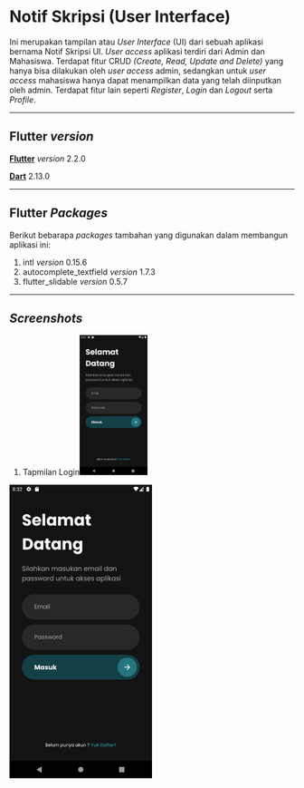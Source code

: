# **Notif Skripsi (User Interface)**
Ini merupakan tampilan atau *User Interface* (UI) dari sebuah aplikasi bernama Notif Skripsi UI. *User access* aplikasi terdiri dari Admin dan Mahasiswa. Terdapat fitur CRUD *(Create, Read, Update and Delete)* yang hanya bisa dilakukan oleh *user access* admin, sedangkan untuk *user access* mahasiswa hanya dapat menampilkan data yang telah diinputkan oleh admin. Terdapat fitur lain seperti *Register*, *Login* dan *Logout* serta *Profile*.

---
## Flutter *version*
[**Flutter**](https://flutter.dev/docs/get-started/install) *version* 2.2.0

[**Dart**](https://dart.dev/get-dart) 2.13.0

---
## Flutter *Packages*
Berikut bebarapa *packages* tambahan yang digunakan dalam membangun aplikasi ini:
1. intl *version* 0.15.6
2. autocomplete_textfield *version* 1.7.3
3. flutter_slidable *version* 0.5.7

---
## *Screenshots*
1. Tapmilan Login<img src="https://github.com/riansyahrobi8/notifskripsiui/blob/master/assets/images/screenshot/login_screen.png" width="25%" />
<img src="https://github.com/riansyahrobi8/notifskripsiui/blob/master/assets/images/screenshot/login_screen.png" width="50%" />